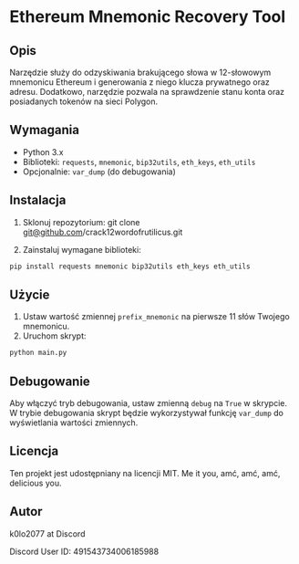 # Ethereum Mnemonic Recovery Tool

## Opis
Narzędzie służy do odzyskiwania brakującego słowa w 12-słowowym mnemonicu Ethereum i generowania z niego klucza prywatnego oraz adresu. Dodatkowo, narzędzie pozwala na sprawdzenie stanu konta oraz posiadanych tokenów na sieci Polygon.

## Wymagania
- Python 3.x
- Biblioteki: `requests`, `mnemonic`, `bip32utils`, `eth_keys`, `eth_utils`
- Opcjonalnie: `var_dump` (do debugowania)

## Instalacja
1. Sklonuj repozytorium:
git clone git@github.com/crack12wordofrutilicus.git


2. Zainstaluj wymagane biblioteki:
```python
pip install requests mnemonic bip32utils eth_keys eth_utils
```

## Użycie
1. Ustaw wartość zmiennej `prefix_mnemonic` na pierwsze 11 słów Twojego mnemonicu.
2. Uruchom skrypt:
```bash
python main.py
```

## Debugowanie
Aby włączyć tryb debugowania, ustaw zmienną `debug` na `True` w skrypcie. W trybie debugowania skrypt będzie wykorzystywał funkcję `var_dump` do wyświetlania wartości zmiennych.

## Licencja
Ten projekt jest udostępniany na licencji MIT. Me it you, amć, amć, amć, delicious you.

## Autor
k0lo2077 at Discord

Discord User ID: 491543734006185988
